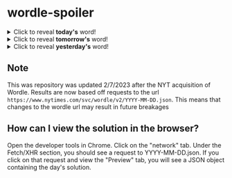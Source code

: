 # wordle-spoiler

<details>
  <summary>Click to reveal <b>today's</b> word!</summary>
  <br>
  <b> given </b>
</details>

<details>
  <summary>Click to reveal <b>tomorrow's</b> word!</summary>
  <br>
  <b> tempo </b>
</details>

<details>
  <summary>Click to reveal <b>yesterday's</b> word!</summary>
  <br>
  <b> smirk </b>
</details>

## Note
This was repository was updated 2/7/2023 after the NYT acquisition of Wordle. Results are now based off requests to the url `https://www.nytimes.com/svc/wordle/v2/YYYY-MM-DD.json`. This means that changes to the wordle url may result in future breakages

## How can I view the solution in the browser?
Open the developer tools in Chrome. Click on the "network" tab. Under the Fetch/XHR section, you should see a request to YYYY-MM-DD.json. If you click on that request and view the "Preview" tab, you will see a JSON object containing the day's solution.